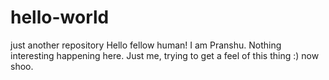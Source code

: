 # hello-world
just another repository
Hello fellow human! I am Pranshu. Nothing interesting happening here. Just me, trying to get a feel of this thing :) now shoo.

